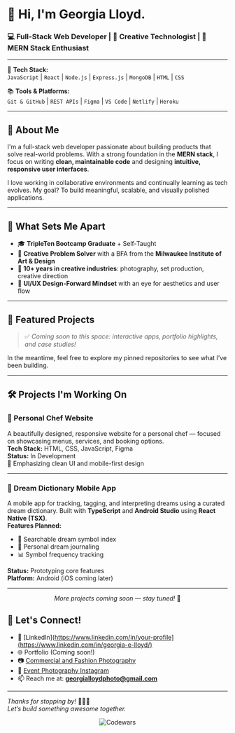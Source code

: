 # 👋 Hi, I'm Georgia Lloyd.

### 💻 Full-Stack Web Developer | 🎨 Creative Technologist | 🚀 MERN Stack Enthusiast

---

🔧 **Tech Stack:**  
`JavaScript` | `React` | `Node.js` | `Express.js` | `MongoDB` | `HTML` | `CSS`

📚 **Tools & Platforms:**  
`Git & GitHub` | `REST APIs` | `Figma` | `VS Code` | `Netlify` | `Heroku`

---

## 🧠 About Me

I'm a full-stack web developer passionate about building products that solve real-world problems. With a strong foundation in the **MERN stack**, I focus on writing **clean, maintainable code** and designing **intuitive, responsive user interfaces**.

I love working in collaborative environments and continually learning as tech evolves. My goal? To build meaningful, scalable, and visually polished applications.

---

## 🌟 What Sets Me Apart

- 🎓 **TripleTen Bootcamp Graduate** + Self-Taught  
- 🧩 **Creative Problem Solver** with a BFA from the **Milwaukee Institute of Art & Design**
- 📸 **10+ years in creative industries**: photography, set production, creative direction
- 🎯 **UI/UX Design-Forward Mindset** with an eye for aesthetics and user flow

---

## 📂 Featured Projects

> ✅ *Coming soon to this space: interactive apps, portfolio highlights, and case studies!*

In the meantime, feel free to explore my pinned repositories to see what I’ve been building.  

---

## 🛠️ Projects I'm Working On

### 🍳 Personal Chef Website  
A beautifully designed, responsive website for a personal chef — focused on showcasing menus, services, and booking options.  
**Tech Stack:** HTML, CSS, JavaScript, Figma  
**Status:** In Development  
📍 Emphasizing clean UI and mobile-first design

---

### 🌙 Dream Dictionary Mobile App  
A mobile app for tracking, tagging, and interpreting dreams using a curated dream dictionary. Built with **TypeScript** and **Android Studio** using **React Native (TSX)**.  
**Features Planned:**  
- 🌌 Searchable dream symbol index  
- 📝 Personal dream journaling  
- 📊 Symbol frequency tracking  

**Status:** Prototyping core features  
**Platform:** Android (iOS coming later)

---

<p align="center">
  <em>More projects coming soon — stay tuned!</em> 🚧
</p>


## 🤝 Let's Connect!

- 💼 [LinkedIn](https://www.linkedin.com/in/your-profile](https://www.linkedin.com/in/georgia-e-lloyd/)  
- 🌐 Portfolio (Coming soon!)
- 📷 [Commercial and Fashion Photography](https://jojapeaches7.wordpress.com/)
- 📱 [Event Photography Instagram](https://instagram.com/georgia_.lloyd)
- 📫 Reach me at: **georgialloydphoto@gmail.com**

---

_Thanks for stopping by!_ 👨‍💻✨  
*Let’s build something awesome together.*

<p align="center">
  <img src="https://github.r2v.ch/codewars?user=joja-peaches&stroke=MAGENTA" alt="Codewars" />
</p>
